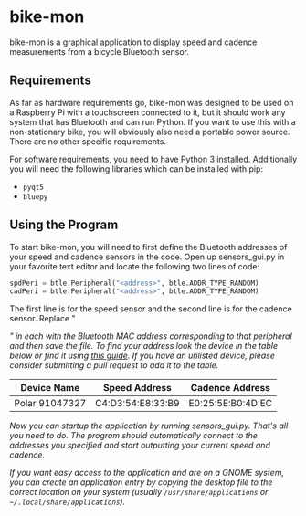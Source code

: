 # bike-mon

bike-mon is a graphical application to display speed and cadence measurements from a bicycle Bluetooth sensor.

## Requirements

As far as hardware requirements go, bike-mon was designed to be used on a Raspberry Pi with a touchscreen connected to it, but it should work any system that has Bluetooth and can run Python. If you want to use this with a non-stationary bike, you will obviously also need a portable power source. There are no other specific requirements.

For software requirements, you need to have Python 3 installed. Additionally you will need the following libraries which can be installed with pip:
- `pyqt5`
- `bluepy`

## Using the Program

To start bike-mon, you will need to first define the Bluetooth addresses of your speed and cadence sensors in the code. Open up sensors_gui.py in your favorite text editor and locate the following two lines of code:

```python
spdPeri = btle.Peripheral("<address>", btle.ADDR_TYPE_RANDOM)
cadPeri = btle.Peripheral("<address>", btle.ADDR_TYPE_RANDOM)
```
The first line is for the speed sensor and the second line is for the cadence sensor. Replace "<address>" in each with the Bluetooth MAC address corresponding to that peripheral and then save the file. To find your address look the device in the table below or find it using [this guide](https://www.pcsuggest.com/linux-bluetooth-setup-hcitool-bluez/). If you have an unlisted device, please consider submitting a pull request to add it to the table.

| Device Name    | Speed Address     | Cadence Address   |
| -------------- | ----------------- | ----------------- |
| Polar 91047327 | C4:D3:54:E8:33:B9 | E0:25:5E:B0:4D:EC |

Now you can startup the application by running sensors_gui.py. That's all you need to do. The program should automatically connect to the addresses you specified and start outputting your current speed and cadence.

If you want easy access to the application and are on a GNOME system, you can create an application entry by copying the desktop file to the correct location on your system (usually `/usr/share/applications` or `~/.local/share/applications`).
